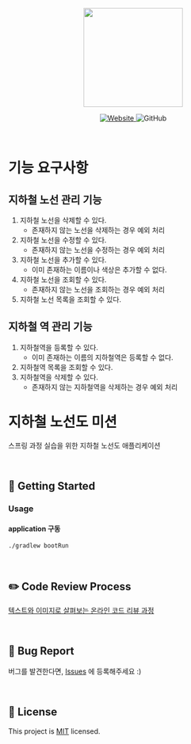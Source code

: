 <p align="center">
    <img width="200px;" src="https://raw.githubusercontent.com/woowacourse/atdd-subway-admin-frontend/master/images/main_logo.png"/>
</p>
<p align="center">
  <a href="https://techcourse.woowahan.com/c/Dr6fhku7" alt="woowacourse subway">
    <img alt="Website" src="https://img.shields.io/website?url=https%3A%2F%2Fedu.nextstep.camp%2Fc%2FR89PYi5H">
  </a>
  <img alt="GitHub" src="https://img.shields.io/github/license/woowacourse/atdd-subway-map">
</p>

<br>

# 기능 요구사항

## 지하철 노선 관리 기능

1. 지하철 노선을 삭제할 수 있다.
    - 존재하지 않는 노선을 삭제하는 경우 예외 처리
2. 지하철 노선을 수정할 수 있다.
    - 존재하지 않는 노선을 수정하는 경우 예외 처리
3. 지하철 노선을 추가할 수 있다.
    - 이미 존재하는 이름이나 색상은 추가할 수 없다.
4. 지하철 노선을 조회할 수 있다.
    - 존재하지 않는 노선을 조회하는 경우 예외 처리
5. 지하철 노선 목록을 조회할 수 있다.

## 지하철 역 관리 기능

1. 지하철역을 등록할 수 있다.
   - 이미 존재하는 이름의 지하철역은 등록할 수 없다.
2. 지하철역 목록을 조회할 수 있다.
3. 지하철역을 삭제할 수 있다.
   - 존재하지 않는 지하철역을 삭제하는 경우 예외 처리

# 지하철 노선도 미션
스프링 과정 실습을 위한 지하철 노선도 애플리케이션

<br>

## 🚀 Getting Started
### Usage
#### application 구동
```
./gradlew bootRun
```
<br>

## ✏️ Code Review Process
[텍스트와 이미지로 살펴보는 온라인 코드 리뷰 과정](https://github.com/next-step/nextstep-docs/tree/master/codereview)

<br>

## 🐞 Bug Report

버그를 발견한다면, [Issues](https://github.com/woowacourse/atdd-subway-map/issues) 에 등록해주세요 :)

<br>

## 📝 License

This project is [MIT](https://github.com/woowacourse/atdd-subway-map/blob/master/LICENSE) licensed.
